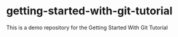 # getting-started-with-git-tutorial
This is a demo repository for the Getting Started With Git Tutorial
